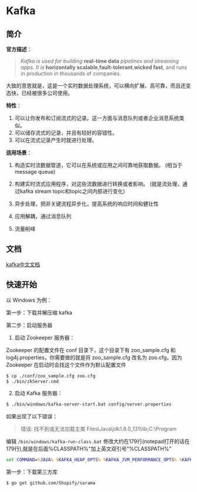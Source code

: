 

# Kafka

## 简介

**官方描述**：

>  *Kafka is used for building* **real-time data** *pipelines and streaming apps. It is* **horizontally scalable**,**fault-tolerant**,**wicked fast**, and runs in production in thousands of companies.

大致的意思就是，这是一个实时数据处理系统，可以横向扩展、高可靠，而且还变态快，已经被很多公司使用。

**特性**：

1. 可以让你发布和订阅流式的记录。这一方面与消息队列或者企业消息系统类似。
2. 可以储存流式的记录，并且有较好的容错性。
3. 可以在流式记录产生时就进行处理。

**适用场景**：

1. 构造实时流数据管道，它可以在系统或应用之间可靠地获取数据。 (相当于message queue)
2. 构建实时流式应用程序，对这些流数据进行转换或者影响。 (就是流处理，通过kafka stream topic和topic之间内部进行变化)

3. 异步处理，把非关键流程异步化，提高系统的响应时间和健壮性
4. 应用解耦，通过消息队列
5. 流量削峰

## 文档

[kafka中文文档](http://kafka.apachecn.org/)



## 快速开始

以 Windows 为例：

第一步：下载并解压缩 kafka

第二步：启动服务器

1. 启动 Zookeeper 服务器：

Zookeeper 的配置文件在 conf 目录下，这个目录下有 zoo_sample.cfg 和 log4j.properties，你需要做的就是将 zoo_sample.cfg 改名为 zoo.cfg，因为 Zookeeper 在启动时会找这个文件作为默认配置文件 

```bash
$ cp ./conf/zoo_sample.cfg zoo.cfg
$ ./bin/zkServer.cmd
```

2. 启动 Kafka 服务器：

```bash
$ ./bin/windows/kafka-server-start.bat config/server.properties
```

如果出现了以下错误：

> 错误: 找不到或无法加载主类 Files\Java\jdk1.8.0_131\lib;C:\Program

编辑 `/bin/windows/kafka-run-class.bat` 修改大约在179行(notepad打开的话在179行),就是在后面%CLASSPATH%"加上英文双引号"%CLASSPATH%" 

```bat
set COMMAND=%JAVA% %KAFKA_HEAP_OPTS% %KAFKA_JVM_PERFORMANCE_OPTS% %KAFKA_JMX_OPTS% %KAFKA_LOG4J_OPTS% -cp "%CLASSPATH%" %KAFKA_OPTS% %*
```

第一步：下载第三方库

```
$ go get github.com/Shopify/sarama
```

